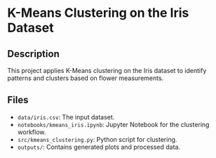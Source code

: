 # K-Means Clustering on the Iris Dataset

## Description
This project applies K-Means clustering on the Iris dataset to identify patterns and clusters based on flower measurements.

## Files
- `data/iris.csv`: The input dataset.
- `notebooks/kmeans_iris.ipynb`: Jupyter Notebook for the clustering workflow.
- `src/kmeans_clustering.py`: Python script for clustering.
- `outputs/`: Contains generated plots and processed data.

